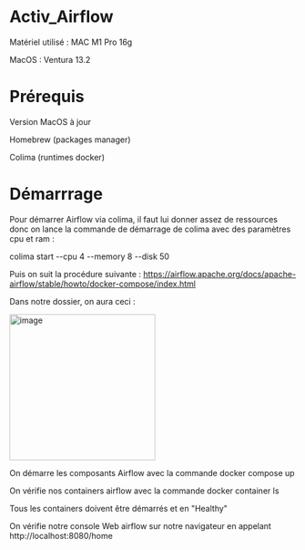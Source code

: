 # Activ_Airflow

Matériel utilisé : MAC M1 Pro 16g

MacOS : Ventura 13.2

# Prérequis

Version MacOS à jour

Homebrew (packages manager)

Colima (runtimes docker)

# Démarrrage

Pour démarrer Airflow via colima, il faut lui donner assez de ressources donc on lance la commande de démarrage de colima avec des paramètres cpu et ram :

colima start --cpu 4 --memory 8 --disk 50


Puis on suit la procédure suivante : https://airflow.apache.org/docs/apache-airflow/stable/howto/docker-compose/index.html

Dans notre dossier, on aura ceci :

<img width="256" alt="image" src="https://user-images.githubusercontent.com/45535819/223383697-b8e9319e-928d-4233-ac79-656802fb691a.png">


On démarre les composants Airflow avec la commande docker compose up


On vérifie nos containers airflow avec la commande docker container ls

Tous les containers doivent être démarrés et en "Healthy"

On vérifie notre console Web airflow sur notre navigateur en appelant  http://localhost:8080/home
